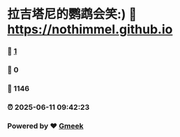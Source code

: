 # 拉吉塔尼的鹦鹉会笑:) :link: https://nothimmel.github.io 
### :page_facing_up: [1](https://nothimmel.github.io/tag.html) 
### :speech_balloon: 0 
### :hibiscus: 1146 
### :alarm_clock: 2025-06-11 09:42:23 
### Powered by :heart: [Gmeek](https://github.com/Meekdai/Gmeek)
